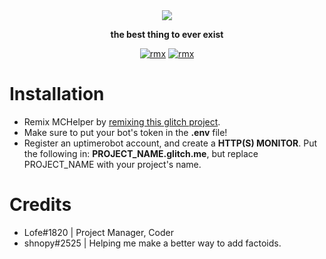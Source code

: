 <div align="center">

<img src="https://s.lofe.xyz/da766">

<b>the best thing to ever exist</b>

[![rmx](https://img.shields.io/badge/GLITCH-REMIX%20NOW-red?style=for-the-badge&logo=Glitch)](https://glitch.com/edit/#!/remix/lofe-mchelper)
[![rmx](https://img.shields.io/badge/LICENSE-MIT-yellow?style=for-the-badge)](https://github.com/OfficialLofe/MCHelper/blob/master/LICENSE)
</div>

# Installation
 * Remix MCHelper by [remixing this glitch project](https://glitch.com/edit/#!/remix/lofe-mchelper).
 * Make sure to put your bot's token in the **.env** file!
 * Register an uptimerobot account, and create a **HTTP(S) MONITOR**. Put the following in: **PROJECT_NAME.glitch.me**, but replace PROJECT_NAME with your project's name.
 
# Credits
* Lofe#1820     | Project Manager, Coder
* shnopy#2525   | Helping me make a better way to add factoids.
